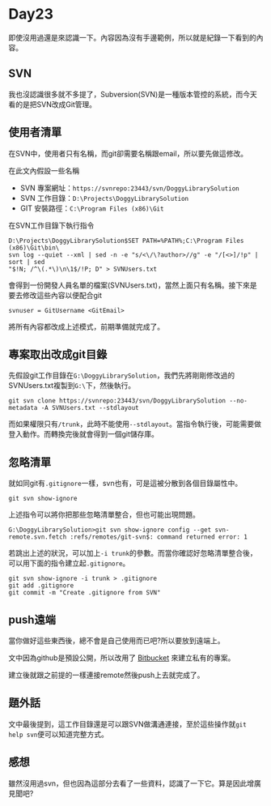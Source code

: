 # Day23
即使沒用過還是來認識一下。內容因為沒有手邊範例，所以就是紀錄一下看到的內容。

## SVN
我也沒認識很多就不多提了，Subversion(SVN)是一種版本管控的系統，而今天看的是把SVN改成Git管理。

## 使用者清單
在SVN中，使用者只有名稱，而git卻需要名稱跟email，所以要先做這修改。

在此文內假設一些名稱
- SVN 專案網址：`https://svnrepo:23443/svn/DoggyLibrarySolution`
- SVN 工作目錄：`D:\Projects\DoggyLibrarySolution`
- GIT 安裝路徑：`C:\Program Files (x86)\Git`

在SVN工作目錄下執行指令
```
D:\Projects\DoggyLibrarySolution$SET PATH=%PATH%;C:\Program Files (x86)\Git\bin\
svn log --quiet --xml | sed -n -e "s/<\/\?author>//g" -e "/[<>]/!p" | sort | sed 
"$!N; /^\(.*\)\n\1$/!P; D" > SVNUsers.txt
```

會得到一份開發人員名單的檔案(SVNUsers.txt)，當然上面只有名稱。接下來是要去修改這些內容以便配合git

`svnuser = GitUsername <GitEmail>`

將所有內容都改成上述模式，前期準備就完成了。

## 專案取出改成git目錄
先假設git工作目錄在`G:\DoggyLibrarySolution`，我們先將剛剛修改過的SVNUsers.txt複製到`G:\`下，然後執行。

`git svn clone https://svnrepo:23443/svn/DoggyLibrarySolution --no-metadata -A SVNUsers.txt --stdlayout`

而如果權限只有`/trunk`，此時不能使用`--stdlayout`。當指令執行後，可能需要做登入動作。而轉換完後就會得到一個git儲存庫。

## 忽略清單
就如同git有`.gitignore`一樣，svn也有，可是這被分散到各個目錄屬性中。

`git svn show-ignore`

上述指令可以將你把那些忽略清單整合，但也可能出現問題。

`G:\DoggyLibrarySolution>git svn show-ignore
config --get svn-remote.svn.fetch :refs/remotes/git-svn$: command returned error: 1`

若跳出上述的狀況，可以加上`-i trunk`的參數。而當你確認好忽略清單整合後，可以用下面的指令建立起`.gitignore`。

```
git svn show-ignore -i trunk > .gitignore
git add .gitignore
git commit -m "Create .gitignore from SVN"
```

## push遠端
當你做好這些東西後，總不會是自己使用而已吧?所以要放到遠端上。

文中因為github是預設公開，所以改用了 [Bitbucket](https://bitbucket.org/) 來建立私有的專案。

建立後就跟之前提的一樣連接remote然後push上去就完成了。

## 題外話
文中最後提到，這工作目錄還是可以跟SVN做溝通連接，至於這些操作就`git help svn`便可以知道完整方式。

## 感想
雖然沒用過svn，但也因為這部分去看了一些資料，認識了一下它。算是因此增廣見聞吧?
